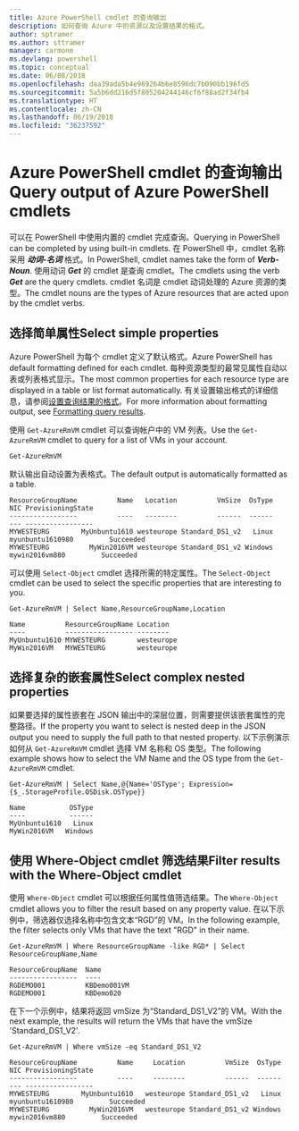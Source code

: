 ```yaml
---
title: Azure PowerShell cmdlet 的查询输出
description: 如何查询 Azure 中的资源以及设置结果的格式。
author: sptramer
ms.author: sttramer
manager: carmonm
ms.devlang: powershell
ms.topic: conceptual
ms.date: 06/08/2018
ms.openlocfilehash: daa39ada5b4e969264b6e8596dc7b090bb196fd5
ms.sourcegitcommit: 5a5b6dd216d5f805204244146cf6f88ad2f34fb4
ms.translationtype: HT
ms.contentlocale: zh-CN
ms.lasthandoff: 06/19/2018
ms.locfileid: "36237592"
---
```

# <a name="query-output-of-azure-powershell-cmdlets"></a><span data-ttu-id="7da86-103">Azure PowerShell cmdlet 的查询输出</span><span class="sxs-lookup"><span data-stu-id="7da86-103">Query output of Azure PowerShell cmdlets</span></span>

<span data-ttu-id="7da86-104">可以在 PowerShell 中使用内置的 cmdlet 完成查询。</span><span class="sxs-lookup"><span data-stu-id="7da86-104">Querying in PowerShell can be completed by using built-in cmdlets.</span></span> <span data-ttu-id="7da86-105">在 PowerShell 中，cmdlet 名称采用 **_动词-名词_** 格式。</span><span class="sxs-lookup"><span data-stu-id="7da86-105">In PowerShell, cmdlet names take the form of **_Verb-Noun_**.</span></span> <span data-ttu-id="7da86-106">使用动词 **_Get_** 的 cmdlet 是查询 cmdlet。</span><span class="sxs-lookup"><span data-stu-id="7da86-106">The cmdlets using the verb **_Get_** are the query cmdlets.</span></span> <span data-ttu-id="7da86-107">cmdlet 名词是 cmdlet 动词处理的 Azure 资源的类型。</span><span class="sxs-lookup"><span data-stu-id="7da86-107">The cmdlet nouns are the types of Azure resources that are acted upon by the cmdlet verbs.</span></span>

## <a name="select-simple-properties"></a><span data-ttu-id="7da86-108">选择简单属性</span><span class="sxs-lookup"><span data-stu-id="7da86-108">Select simple properties</span></span>

<span data-ttu-id="7da86-109">Azure PowerShell 为每个 cmdlet 定义了默认格式。</span><span class="sxs-lookup"><span data-stu-id="7da86-109">Azure PowerShell has default formatting defined for each cmdlet.</span></span> <span data-ttu-id="7da86-110">每种资源类型的最常见属性自动以表或列表格式显示。</span><span class="sxs-lookup"><span data-stu-id="7da86-110">The most common properties for each resource type are displayed in a table or list format automatically.</span></span> <span data-ttu-id="7da86-111">有关设置输出格式的详细信息，请参阅[设置查询结果的格式](formatting-output.md)。</span><span class="sxs-lookup"><span data-stu-id="7da86-111">For more information about formatting output, see [Formatting query results](formatting-output.md).</span></span>

<span data-ttu-id="7da86-112">使用 `Get-AzureRmVM` cmdlet 可以查询帐户中的 VM 列表。</span><span class="sxs-lookup"><span data-stu-id="7da86-112">Use the `Get-AzureRmVM` cmdlet to query for a list of VMs in your account.</span></span>

```azurepowershell-interactive
Get-AzureRmVM
```

<span data-ttu-id="7da86-113">默认输出自动设置为表格式。</span><span class="sxs-lookup"><span data-stu-id="7da86-113">The default output is automatically formatted as a table.</span></span>

```output
ResourceGroupName          Name   Location          VmSize  OsType              NIC ProvisioningState
-----------------          ----   --------          ------  ------              --- -----------------
MYWESTEURG        MyUnbuntu1610 westeurope Standard_DS1_v2   Linux myunbuntu1610980         Succeeded
MYWESTEURG          MyWin2016VM westeurope Standard_DS1_v2 Windows   mywin2016vm880         Succeeded
```

<span data-ttu-id="7da86-114">可以使用 `Select-Object` cmdlet 选择所需的特定属性。</span><span class="sxs-lookup"><span data-stu-id="7da86-114">The `Select-Object` cmdlet can be used to select the specific properties that are interesting to you.</span></span>

```azurepowershell-interactive
Get-AzureRmVM | Select Name,ResourceGroupName,Location
```

```output
Name          ResourceGroupName Location
----          ----------------- --------
MyUnbuntu1610 MYWESTEURG        westeurope
MyWin2016VM   MYWESTEURG        westeurope
```

## <a name="select-complex-nested-properties"></a><span data-ttu-id="7da86-115">选择复杂的嵌套属性</span><span class="sxs-lookup"><span data-stu-id="7da86-115">Select complex nested properties</span></span>

<span data-ttu-id="7da86-116">如果要选择的属性嵌套在 JSON 输出中的深层位置，则需要提供该嵌套属性的完整路径。</span><span class="sxs-lookup"><span data-stu-id="7da86-116">If the property you want to select is nested deep in the JSON output you need to supply the full path to that nested property.</span></span> <span data-ttu-id="7da86-117">以下示例演示如何从 `Get-AzureRmVM` cmdlet 选择 VM 名称和 OS 类型。</span><span class="sxs-lookup"><span data-stu-id="7da86-117">The following example shows how to select the VM Name and the OS type from the `Get-AzureRmVM` cmdlet.</span></span>

```azurepowershell-interactive
Get-AzureRmVM | Select Name,@{Name='OSType'; Expression={$_.StorageProfile.OSDisk.OSType}}
```

```output
Name           OSType
----           ------
MyUnbuntu1610   Linux
MyWin2016VM   Windows
```

## <a name="filter-results-with-the-where-object-cmdlet"></a><span data-ttu-id="7da86-118">使用 Where-Object cmdlet 筛选结果</span><span class="sxs-lookup"><span data-stu-id="7da86-118">Filter results with the Where-Object cmdlet</span></span>

<span data-ttu-id="7da86-119">使用 `Where-Object` cmdlet 可以根据任何属性值筛选结果。</span><span class="sxs-lookup"><span data-stu-id="7da86-119">The `Where-Object` cmdlet allows you to filter the result based on any property value.</span></span> <span data-ttu-id="7da86-120">在以下示例中，筛选器仅选择名称中包含文本“RGD”的 VM。</span><span class="sxs-lookup"><span data-stu-id="7da86-120">In the following example, the filter selects only VMs that have the text "RGD" in their name.</span></span>

```azurepowershell-interactive
Get-AzureRmVM | Where ResourceGroupName -like RGD* | Select ResourceGroupName,Name
```

```output
ResourceGroupName  Name
-----------------  ----
RGDEMO001          KBDemo001VM
RGDEMO001          KBDemo020
```

<span data-ttu-id="7da86-121">在下一个示例中，结果将返回 vmSize 为“Standard_DS1_V2”的 VM。</span><span class="sxs-lookup"><span data-stu-id="7da86-121">With the next example, the results will return the VMs that have the vmSize 'Standard_DS1_V2'.</span></span>

```azurepowershell-interactive
Get-AzureRmVM | Where vmSize -eq Standard_DS1_V2
```

```output
ResourceGroupName          Name     Location          VmSize  OsType              NIC ProvisioningState
-----------------          ----     --------          ------  ------              --- -----------------
MYWESTEURG        MyUnbuntu1610   westeurope Standard_DS1_v2   Linux myunbuntu1610980         Succeeded
MYWESTEURG          MyWin2016VM   westeurope Standard_DS1_v2 Windows   mywin2016vm880         Succeeded
```